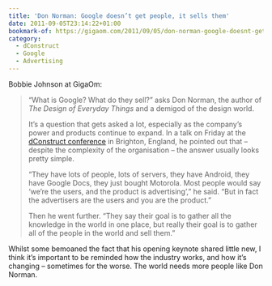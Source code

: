 ```yaml
---
title: 'Don Norman: Google doesn’t get people, it sells them'
date: 2011-09-05T23:14:22+01:00
bookmark-of: https://gigaom.com/2011/09/05/don-norman-google-doesnt-get-people-it-sells-them/
category:
  - dConstruct
  - Google
  - Advertising
---
```

Bobbie Johnson at GigaOm:

> “What is Google? What do they sell?” asks Don Norman, the author of <cite>The Design of Everyday Things</cite> and a demigod of the design world.
>
> It’s a question that gets asked a lot, especially as the company’s power and products continue to expand. In a talk on Friday at the [dConstruct conference][1] in Brighton, England, he pointed out that – despite the complexity of the organisation – the answer usually looks pretty simple.
>
> “They have lots of people, lots of servers, they have Android, they have Google Docs, they just bought Motorola. Most people would say ‘we’re the users, and the product is advertising’,” he said. “But in fact the advertisers are the users and you are the product.”
>
> Then he went further. “They say their goal is to gather all the knowledge in the world in one place, but really their goal is to gather all of the people in the world and sell them.”

Whilst some bemoaned the fact that his opening keynote shared little new, I think it’s important to be reminded how the industry works, and how it’s changing – sometimes for the worse. The world needs more people like Don Norman.

[1]: http://2011.dconstruct.org/
